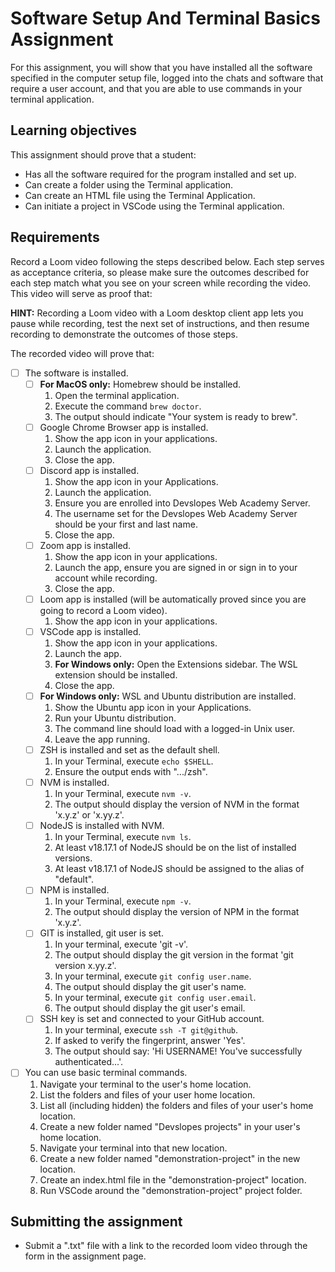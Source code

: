 # Software Setup And Terminal Basics Assignment

For this assignment, you will show that you have installed all the software specified in the computer setup file, logged into the chats and software that require a user account, and that you are able to use commands in your terminal application.

## Learning objectives

This assignment should prove that a student:

- Has all the software required for the program installed and set up.
- Can create a folder using the Terminal application.
- Can create an HTML file using the Terminal Application.
- Can initiate a project in VSCode using the Terminal application.

## Requirements

Record a Loom video following the steps described below. Each step serves as acceptance criteria, so please make sure the outcomes described for each step match what you see on your screen while recording the video. This video will serve as proof that:

**HINT:** Recording a Loom video with a Loom desktop client app lets you pause while recording, test the next set of instructions, and then resume recording to demonstrate the outcomes of those steps.

The recorded video will prove that:

- [ ] The software is installed.
  - [ ] **For MacOS only:** Homebrew should be installed.
    1. Open the terminal application.
    2. Execute the command `brew doctor`.
    3. The output should indicate "Your system is ready to brew".
  - [ ] Google Chrome Browser app is installed.
    1. Show the app icon in your applications.
    2. Launch the application.
    3. Close the app.
  - [ ] Discord app is installed.
    1. Show the app icon in your Applications.
    2. Launch the application.
    3. Ensure you are enrolled into Devslopes Web Academy Server.
    4. The username set for the Devslopes Web Academy Server should be your first and last name.
    5. Close the app.
  - [ ] Zoom app is installed.
    1. Show the app icon in your applications.
    2. Launch the app, ensure you are signed in or sign in to your account while recording.
    3. Close the app.
  - [ ] Loom app is installed (will be automatically proved since you are going to record a Loom video).
    1. Show the app icon in your applications.
  - [ ] VSCode app is installed.
    1. Show the app icon in your applications.
    2. Launch the app.
    3. **For Windows only:** Open the Extensions sidebar. The WSL extension should be installed.
    4. Close the app.
  - [ ] **For Windows only:** WSL and Ubuntu distribution are installed.
    1. Show the Ubuntu app icon in your Applications.
    2. Run your Ubuntu distribution.
    3. The command line should load with a logged-in Unix user.
    4. Leave the app running.
  - [ ] ZSH is installed and set as the default shell.
    1. In your Terminal, execute `echo $SHELL`.
    2. Ensure the output ends with ".../zsh".
  - [ ] NVM is installed.
    1. In your Terminal, execute `nvm -v`.
    2. The output should display the version of NVM in the format 'x.y.z' or 'x.yy.z'.
  - [ ] NodeJS is installed with NVM.
    1. In your Terminal, execute `nvm ls`.
    2. At least v18.17.1 of NodeJS should be on the list of installed versions.
    3. At least v18.17.1 of NodeJS should be assigned to the alias of "default".
  - [ ] NPM is installed.
    1. In your Terminal, execute `npm -v`.
    2. The output should display the version of NPM in the format 'x.y.z'.
  - [ ] GIT is installed, git user is set.
    1. In your terminal, execute 'git -v'.
    2. The output should display the git version in the format 'git version x.yy.z'.
    3. In your terminal, execute `git config user.name`.
    4. The output should display the git user's name.
    5. In your terminal, execute `git config user.email`.
    6. The output should display the git user's email.
  - [ ] SSH key is set and connected to your GitHub account.
    1. In your terminal, execute `ssh -T git@github`.
    2. If asked to verify the fingerprint, answer 'Yes'.
    3. The output should say: 'Hi USERNAME! You've successfully authenticated...'.
- [ ] You can use basic terminal commands.
  1. Navigate your terminal to the user's home location.
  2. List the folders and files of your user home location.
  3. List all (including hidden) the folders and files of your user's home location.
  4. Create a new folder named "Devslopes projects" in your user's home location.
  5. Navigate your terminal into that new location.
  6. Create a new folder named "demonstration-project" in the new location.
  7. Create an index.html file in the "demonstration-project" location.
  8. Run VSCode around the "demonstration-project" project folder.

## Submitting the assignment

- Submit a ".txt" file with a link to the recorded loom video through the form in the assignment page.
